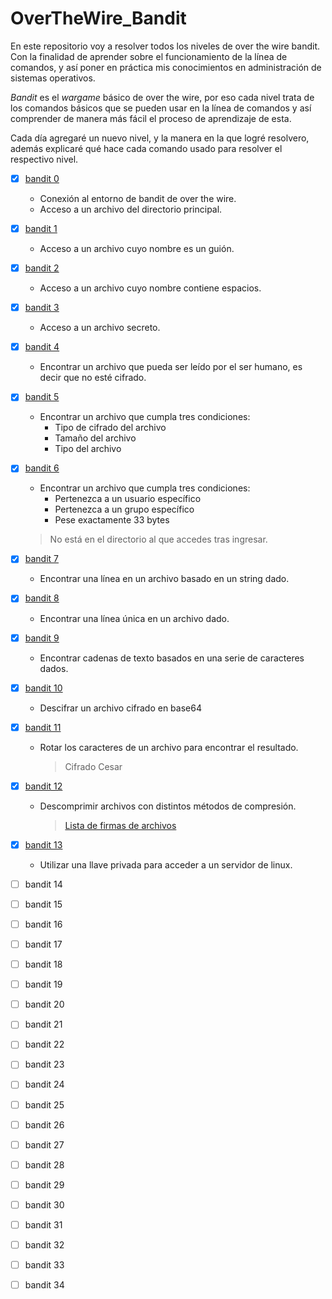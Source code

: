 # OverTheWire_Bandit

En este repositorio voy a resolver todos los niveles de over the wire bandit. 
Con la finalidad de aprender sobre el funcionamiento de la línea de comandos, 
y así poner en práctica mis conocimientos en administración de sistemas operativos.

_Bandit_ es el _wargame_ básico de over the wire, por eso cada nivel trata de los comandos básicos 
que se pueden usar en la línea de comandos y así comprender de manera más fácil el proceso de 
aprendizaje de esta. 

Cada día agregaré un nuevo nivel, y la manera en la que logré resolvero, además explicaré qué hace 
cada comando usado para resolver el respectivo nivel.

- [x] [bandit 0](bandit_00/bandit0.md)
  - Conexión al entorno de bandit de over the wire.
  - Acceso a un archivo del directorio principal.
  
- [x] [bandit 1](bandit_01/bandit1.md)
  - Acceso a un archivo cuyo nombre es un guión.

- [x] [bandit 2](bandit_02/bandit2.md)
  - Acceso a un archivo cuyo nombre contiene espacios.
    
- [x] [bandit 3](bandit_03/bandit3.md)
  - Acceso a un archivo secreto.
      
- [x] [bandit 4](bandit_04/bandit4.md)
  - Encontrar un archivo que pueda ser leído por el ser humano, es decir que no esté cifrado.
      
- [x] [bandit 5](bandit_05/bandit5.md)
  - Encontrar un archivo que cumpla tres condiciones:
    - Tipo de cifrado del archivo
    - Tamaño del archivo
    - Tipo del archivo
      
- [x] [bandit 6](bandit_06/bandit6.md)
  - Encontrar un archivo que cumpla tres condiciones:
    - Pertenezca a un usuario específico
    - Pertenezca a un grupo específico
    - Pese exactamente 33 bytes
   > No está en el directorio al que accedes tras ingresar.
      
- [x] [bandit 7](bandit_07/bandit7.md)
  - Encontrar una línea en un archivo basado en un string dado.
    
- [x] [bandit 8](bandit_08/bandit8.md)
  - Encontrar una línea única en un archivo dado.

- [x] [bandit 9](bandit_09/bandit9.md)
  - Encontrar cadenas de texto basados en una serie de caracteres dados.

- [x] [bandit 10](bandit_10/bandit10.md)
  - Descifrar un archivo cifrado en base64
     
- [x] [bandit 11](bandit_11/bandit11.md)
  - Rotar los caracteres de un archivo para encontrar el resultado.
    > Cifrado Cesar
    
- [x] [bandit 12](bandit_12/bandit12.md)
  - Descomprimir archivos con distintos métodos de compresión.
    > [Lista de firmas de archivos][1]

- [x] [bandit 13](bandit_13/bandit13.md)
  - Utilizar una llave privada para acceder a un servidor de linux.

- [ ] bandit 14

- [ ] bandit 15

- [ ] bandit 16

- [ ] bandit 17

- [ ] bandit 18

- [ ] bandit 19

- [ ] bandit 20

- [ ] bandit 21

- [ ] bandit 22

- [ ] bandit 23

- [ ] bandit 24

- [ ] bandit 25

- [ ] bandit 26

- [ ] bandit 27

- [ ] bandit 28

- [ ] bandit 29

- [ ] bandit 30

- [ ] bandit 31

- [ ] bandit 32

- [ ] bandit 33

- [ ] bandit 34

[1]: https://en.wikipedia.org/wiki/List_of_file_signatures
